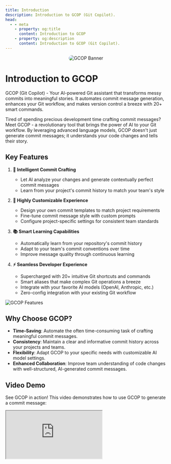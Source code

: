 ```yaml
---
title: Introduction
description: Introduction to GCOP (Git Copilot).
head:
  - - meta
    - property: og:title
      content: Introduction to GCOP
    - property: og:description
      content: Introduction to GCOP (Git Copilot).
---
```


<p align="center">
   <img src="/banner.png" alt="GCOP Banner" style="border-radius: 15px;">
</p>

# Introduction to GCOP

GCOP (Git Copilot) - Your AI-powered Git assistant that transforms messy commits into meaningful stories. It automates commit message generation, enhances your Git workflow, and makes version control a breeze with 20+ smart commands.

Tired of spending precious development time crafting commit messages? Meet GCOP - a revolutionary tool that brings the power of AI to your Git workflow. By leveraging advanced language models, GCOP doesn't just generate commit messages; it understands your code changes and tells their story.

## Key Features

1. **🤖 Intelligent Commit Crafting**
   - Let AI analyze your changes and generate contextually perfect commit messages
   - Learn from your project's commit history to match your team's style

2. **🎨 Highly Customizable Experience**
   - Design your own commit templates to match project requirements
   - Fine-tune commit message style with custom prompts
   - Configure project-specific settings for consistent team standards

3. **📚 Smart Learning Capabilities**
   - Automatically learn from your repository's commit history
   - Adapt to your team's commit conventions over time
   - Improve message quality through continuous learning

4. **⚡ Seamless Developer Experience**
   - Supercharged with 20+ intuitive Git shortcuts and commands
   - Smart aliases that make complex Git operations a breeze
   - Integrate with your favorite AI models (OpenAI, Anthropic, etc.)
   - Zero-config integration with your existing Git workflow

![GCOP Features](/images/git-ac-banner.png)

## Why Choose GCOP?

- **Time-Saving**: Automate the often time-consuming task of crafting meaningful commit messages.
- **Consistency**: Maintain a clear and informative commit history across your projects and teams.
- **Flexibility**: Adapt GCOP to your specific needs with customizable AI model settings.
- **Enhanced Collaboration**: Improve team understanding of code changes with well-structured, AI-generated commit messages.

## Video Demo

See GCOP in action! This video demonstrates how to use GCOP to generate a commit message:

<script setup>
import IFrame from '/components/iframe.vue'
</script>

<IFrame src="https://www.youtube.com/embed/j7qKI_TdhXs" />

This video demonstrates how to use GCOP to generate a commit message:

<IFrame src="https://www.youtube.com/embed/iP5qYxFaLS4" />

## How is the quality?

You can see examples of commit messages generated by GCOP from the [gcop GitHub repo commit history](https://github.com/Undertone0809/gcop/commits/main/). All commit messages in the GCOP GitHub repo are generated by GCOP.

![Commit Message Quality](/images/commit-message-quality.png)

## Getting Started

Now you can learn how to install and configure GCOP from the following guides:

- [Quick Start](/guide/quick-start): Learn how to install and configure GCOP.

- [Best Practice](/guide/best-practice): Learn best practices for using GCOP.

- [Commands](/guide/commands): See all commands and their usage.

- [Configuration](/guide/configuration): Learn all about how to configure GCOP.

- [How to Guide](/guide/how-to-guide): if you have any faq and questions.

Any questions or suggestions, please feel free to [create an issue](https://github.com/Undertone0809/gcop/issues) on GitHub.

Embrace the power of AI in your Git workflow with GCOP and elevate your development process today!
